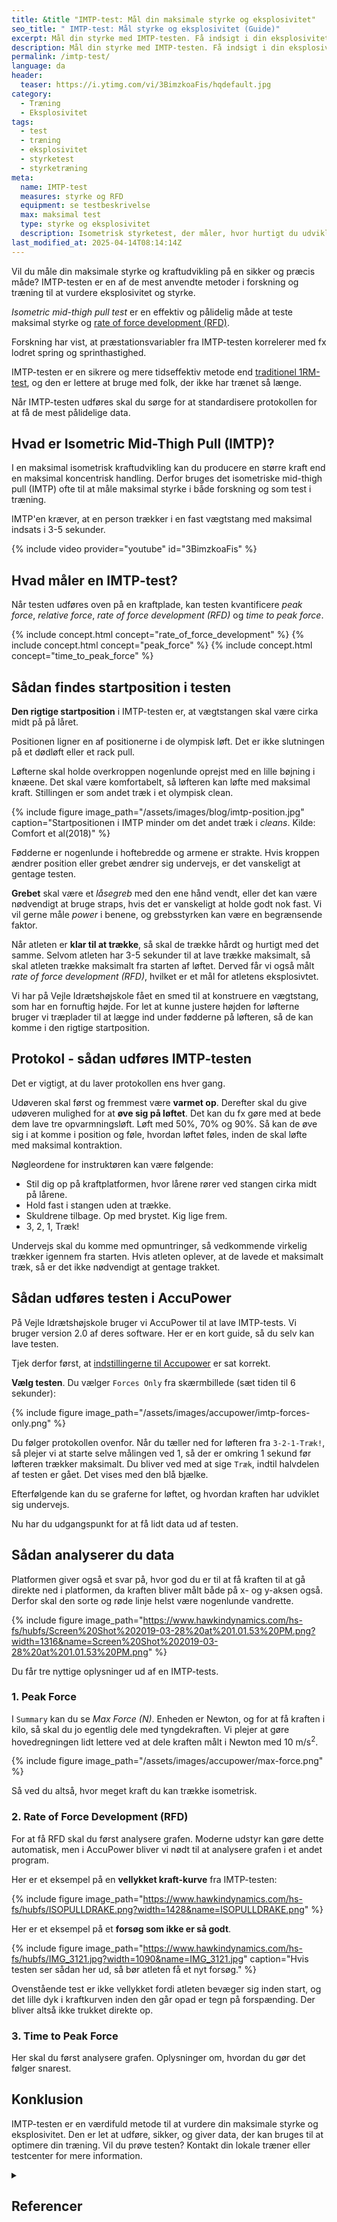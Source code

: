```yaml
---
title: &title "IMTP-test: Mål din maksimale styrke og eksplosivitet"
seo_title: " IMTP-test: Mål styrke og eksplosivitet (Guide)"
excerpt: Mål din styrke med IMTP-testen. Få indsigt i din eksplosivitet og rate of force development – opdag hvordan du udfører testen korrekt og forbedrer din træning.
description: Mål din styrke med IMTP-testen. Få indsigt i din eksplosivitet og rate of force development – opdag hvordan du udfører testen korrekt og forbedrer din træning.
permalink: /imtp-test/
language: da
header:
  teaser: https://i.ytimg.com/vi/3BimzkoaFis/hqdefault.jpg
category:
  - Træning
  - Eksplosivitet
tags:
  - test
  - træning
  - eksplosivitet
  - styrketest
  - styrketræning
meta:
  name: IMTP-test
  measures: styrke og RFD
  equipment: se testbeskrivelse
  max: maksimal test
  type: styrke og eksplosivitet
  description: Isometrisk styrketest, der måler, hvor hurtigt du udvikler kraft og din maksimale kraft.
last_modified_at: 2025-04-14T08:14:14Z
---
```


Vil du måle din maksimale styrke og kraftudvikling på en sikker og præcis måde? IMTP-testen er en af de mest anvendte metoder i forskning og træning til at vurdere eksplosivitet og styrke.

_Isometric mid-thigh pull test_ er en effektiv og pålidelig måde at teste maksimal styrke og [rate of force development (RFD)](/rate-of-force-development/).

Forskning har vist, at præstationsvariabler fra IMTP-testen korrelerer med fx lodret spring og sprinthastighed.

IMTP-testen er en sikrere og mere tidseffektiv metode end [traditionel 1RM-test](/rm-maxtest/), og den er lettere at bruge med folk, der ikke har trænet så længe. 

Når IMTP-testen udføres skal du sørge for at standardisere protokollen for at få de mest pålidelige data.

## Hvad er Isometric Mid-Thigh Pull (IMTP)?

I en maksimal isometrisk kraftudvikling kan du producere en større kraft end en maksimal koncentrisk handling. Derfor bruges det isometriske mid-thigh pull (IMTP) ofte til at måle maksimal styrke i både forskning og som test i træning.

IMTP'en kræver, at en person trækker i en fast vægtstang med maksimal indsats i 3-5 sekunder.

{% include video provider="youtube" id="3BimzkoaFis" %}

## Hvad måler en IMTP-test?

Når testen udføres oven på en kraftplade, kan testen kvantificere _peak force_, _relative force_, _rate of force development (RFD)_ og _time to peak force_.

{% include concept.html concept="rate_of_force_development" %}
{% include concept.html concept="peak_force" %}
{% include concept.html concept="time_to_peak_force" %}

## Sådan findes startposition i testen

**Den rigtige startposition** i IMTP-testen er, at vægtstangen skal være cirka midt på på låret.

Positionen ligner en af positionerne i de olympisk løft. Det er ikke slutningen på et dødløft eller et rack pull.

Løfterne skal holde overkroppen nogenlunde oprejst med en lille bøjning i knæene. Det skal være komfortabelt, så løfteren kan løfte med maksimal kraft. Stillingen er som andet træk i et olympisk clean.

{% include figure image_path="/assets/images/blog/imtp-position.jpg" caption="Startpositionen i IMTP minder om det andet træk i _cleans_. Kilde: Comfort et al(2018)" %}

Fødderne er nogenlunde i hoftebredde og armene er strakte. Hvis kroppen ændrer position eller grebet ændrer sig undervejs, er det vanskeligt at gentage testen.

**Grebet** skal være et _låsegreb_ med den ene hånd vendt, eller det kan være nødvendigt at bruge straps, hvis det er vanskeligt at holde godt nok fast. Vi vil gerne måle _power_ i benene, og grebsstyrken kan være en begrænsende faktor.

Når atleten er **klar til at trække**, så skal de trække hårdt og hurtigt med det samme. Selvom atleten har 3-5 sekunder til at lave trække maksimalt, så skal atleten trække maksimalt fra starten af løftet. Derved får vi også målt _rate of force development (RFD)_, hvilket er et mål for atletens eksplosivtet.

Vi har på Vejle Idrætshøjskole fået en smed til at konstruere en vægtstang, som har en fornuftig højde. For let at kunne justere højden for løfterne bruger vi træplader til at lægge ind under fødderne på løfteren, så de kan komme i den rigtige startposition.

## Protokol - sådan udføres IMTP-testen

Det er vigtigt, at du laver protokollen ens hver gang.

Udøveren skal først og fremmest være **varmet op**. Derefter skal du give udøveren mulighed for at **øve sig på løftet**. Det kan du fx gøre med at bede dem lave tre opvarmningsløft. Løft med 50%, 70% og 90%. Så kan de øve sig i at komme i position og føle, hvordan løftet føles, inden de skal løfte med maksimal kontraktion.

Nøgleordene for instruktøren kan være følgende:

- Stil dig op på kraftplatformen, hvor lårene rører ved stangen cirka midt på lårene.
- Hold fast i stangen uden at trække.
- Skuldrene tilbage. Op med brystet. Kig lige frem.
- 3, 2, 1, Træk!

Undervejs skal du komme med opmuntringer, så vedkommende virkelig trækker igennem fra starten. Hvis atleten oplever, at de lavede et maksimalt træk, så er det ikke nødvendigt at gentage trakket.

## Sådan udføres testen i AccuPower

På Vejle Idrætshøjskole bruger vi AccuPower til at lave IMTP-tests. Vi bruger version 2.0 af deres software. Her er en kort guide, så du selv kan lave testen.

Tjek derfor først, at [indstillingerne til Accupower](/accupower-setup/) er sat korrekt.

**Vælg testen**. Du vælger `Forces Only` fra skærmbillede (sæt tiden til 6 sekunder):

{% include figure image_path="/assets/images/accupower/imtp-forces-only.png" %}

Du følger protokollen ovenfor. Når du tæller ned for løfteren fra `3-2-1-Træk!`, så plejer vi at starte selve målingen ved 1, så der er omkring 1 sekund før løfteren trækker maksimalt. Du bliver ved med at sige `Træk`, indtil halvdelen af testen er gået. Det vises med den blå bjælke.

Efterfølgende kan du se graferne for løftet, og hvordan kraften har udviklet sig undervejs.

Nu har du udgangspunkt for at få lidt data ud af testen.

## Sådan analyserer du data

Platformen giver også et svar på, hvor god du er til at få kraften til at gå direkte ned i platformen, da kraften bliver målt både på x- og y-aksen også. Derfor skal den sorte og røde linje helst være nogenlunde vandrette.

{% include figure image_path="https://www.hawkindynamics.com/hs-fs/hubfs/Screen%20Shot%202019-03-28%20at%201.01.53%20PM.png?width=1316&name=Screen%20Shot%202019-03-28%20at%201.01.53%20PM.png" %}

Du får tre nyttige oplysninger ud af en IMTP-tests.

### 1. Peak Force

I `Summary` kan du se _Max Force (N)_. Enheden er Newton, og for at få kraften i kilo, så skal du jo egentlig dele med tyngdekraften. Vi plejer at gøre hovedregningen lidt lettere ved at dele kraften målt i Newton med 10 m/s<sup>2</sup>.

{% include figure image_path="/assets/images/accupower/max-force.png" %}

Så ved du altså, hvor meget kraft du kan trække isometrisk.

### 2. Rate of Force Development (RFD)

For at få RFD skal du først analysere grafen. Moderne udstyr kan gøre dette automatisk, men i AccuPower bliver vi nødt til at analysere grafen i et andet program.

Her er et eksempel på en **vellykket kraft-kurve** fra IMTP-testen:

{% include figure image_path="https://www.hawkindynamics.com/hs-fs/hubfs/ISOPULLDRAKE.png?width=1428&name=ISOPULLDRAKE.png" %}

Her er et eksempel på et **forsøg som ikke er så godt**.

{% include figure image_path="https://www.hawkindynamics.com/hs-fs/hubfs/IMG_3121.jpg?width=1090&name=IMG_3121.jpg" caption="Hvis testen ser sådan her ud, så bør atleten få et nyt forsøg." %}

Ovenstående test er ikke vellykket fordi atleten bevæger sig inden start, og det lille dyk i kraftkurven inden den går opad er tegn på forspænding. Der bliver altså ikke trukket direkte op.

### 3. Time to Peak Force

Her skal du først analysere grafen. Oplysninger om, hvordan du gør det følger snarest.

## Konklusion

IMTP-testen er en værdifuld metode til at vurdere din maksimale styrke og eksplosivitet. Den er let at udføre, sikker, og giver data, der kan bruges til at optimere din træning. Vil du prøve testen? Kontakt din lokale træner eller testcenter for mere information.

<details markdown="1" class="references">
  <summary><h2 id="references">Referencer</h2></summary>

- [www.scienceforsport.com](https://www.scienceforsport.com/isometric-mid-thigh-pull-imtp/)
- [simplifaster.com](https://web.archive.org/web/20201122033751/https://simplifaster.com/articles/isometric-mid-thigh-pull-strength-test/){: rel="nofollow noopener" }
- Comfort, Paul & Dos'Santos, Thomas & Beckham, George & Stone, Michael & Guppy, Stuart & Haff, Guy. (2018). Standardization and Methodological Considerations for the Isometric Midthigh Pull. Strength and Conditioning Journal. 41. 1.
</details>
